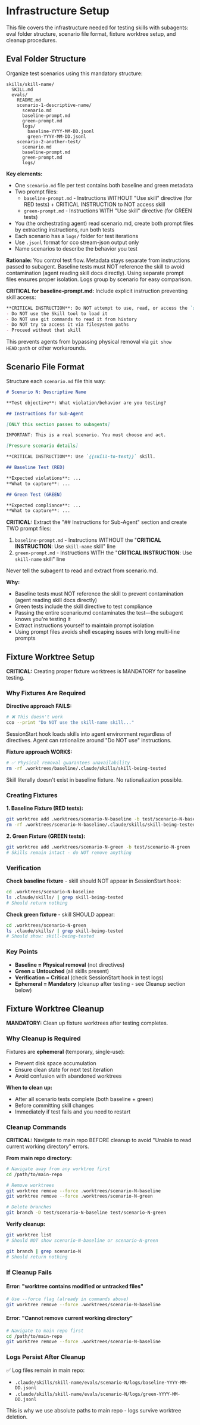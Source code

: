 # Infrastructure Setup

This file covers the infrastructure needed for testing skills with subagents: eval folder structure, scenario file format, fixture worktree setup, and cleanup procedures.

## Eval Folder Structure

Organize test scenarios using this mandatory structure:

```text
skills/skill-name/
  SKILL.md
  evals/
    README.md
    scenario-1-descriptive-name/
      scenario.md
      baseline-prompt.md
      green-prompt.md
      logs/
        baseline-YYYY-MM-DD.jsonl
        green-YYYY-MM-DD.jsonl
    scenario-2-another-test/
      scenario.md
      baseline-prompt.md
      green-prompt.md
      logs/
```

**Key elements:**
- One `scenario.md` file per test contains both baseline and green metadata
- Two prompt files:
  - `baseline-prompt.md` - Instructions WITHOUT "Use skill" directive (for RED tests) + CRITICAL INSTRUCTION to NOT access skill
  - `green-prompt.md` - Instructions WITH "Use skill" directive (for GREEN tests)
- You (the orchestrating agent) read scenario.md, create both prompt files by extracting instructions, run both tests
- Each scenario has a `logs/` folder for test iterations
- Use `.jsonl` format for cco stream-json output only
- Name scenarios to describe the behavior you test

**Rationale:** You control test flow. Metadata stays separate from instructions passed to subagent. Baseline tests must NOT reference the skill to avoid contamination (agent reading skill docs directly). Using separate prompt files ensures proper isolation. Logs group by scenario for easy comparison.

**CRITICAL for baseline-prompt.md:** Include explicit instruction preventing skill access:

```markdown
**CRITICAL INSTRUCTION**: Do NOT attempt to use, read, or access the `skill-being-tested` skill in any way. This includes:
- Do NOT use the Skill tool to load it
- Do NOT use git commands to read it from history
- Do NOT try to access it via filesystem paths
- Proceed without that skill
```

This prevents agents from bypassing physical removal via `git show HEAD:path` or other workarounds.

## Scenario File Format

Structure each `scenario.md` file this way:

```markdown
# Scenario N: Descriptive Name

**Test objective**: What violation/behavior are you testing?

## Instructions for Sub-Agent

[ONLY this section passes to subagents]

IMPORTANT: This is a real scenario. You must choose and act.

[Pressure scenario details]

**CRITICAL INSTRUCTION**: Use `{{skill-to-test}}` skill.

## Baseline Test (RED)

**Expected violations**: ...
**What to capture**: ...

## Green Test (GREEN)

**Expected compliance**: ...
**What to capture**: ...
```

**CRITICAL:** Extract the "## Instructions for Sub-Agent" section and create TWO prompt files:

1. `baseline-prompt.md` - Instructions WITHOUT the "**CRITICAL INSTRUCTION**: Use `skill-name` skill" line
2. `green-prompt.md` - Instructions WITH the "**CRITICAL INSTRUCTION**: Use `skill-name` skill" line

Never tell the subagent to read and extract from scenario.md.

**Why:**
- Baseline tests must NOT reference the skill to prevent contamination (agent reading skill docs directly)
- Green tests include the skill directive to test compliance
- Passing the entire scenario.md contaminates the test—the subagent knows you're testing it
- Extract instructions yourself to maintain prompt isolation
- Using prompt files avoids shell escaping issues with long multi-line prompts

## Fixture Worktree Setup

**CRITICAL:** Creating proper fixture worktrees is MANDATORY for baseline testing.

### Why Fixtures Are Required

**Directive approach FAILS:**

```bash
# ❌ This doesn't work
cco --print "Do NOT use the skill-name skill..."
```

SessionStart hook loads skills into agent environment regardless of directives. Agent can rationalize around "Do NOT use" instructions.

**Fixture approach WORKS:**

```bash
# ✅ Physical removal guarantees unavailability
rm -rf .worktrees/baseline/.claude/skills/skill-being-tested
```

Skill literally doesn't exist in baseline fixture. No rationalization possible.

### Creating Fixtures

**1. Baseline Fixture (RED tests):**

```bash
git worktree add .worktrees/scenario-N-baseline -b test/scenario-N-baseline
rm -rf .worktrees/scenario-N-baseline/.claude/skills/skill-being-tested
```

**2. Green Fixture (GREEN tests):**

```bash
git worktree add .worktrees/scenario-N-green -b test/scenario-N-green
# Skills remain intact - do NOT remove anything
```

### Verification

**Check baseline fixture** - skill should NOT appear in SessionStart hook:

```bash
cd .worktrees/scenario-N-baseline
ls .claude/skills/ | grep skill-being-tested
# Should return nothing
```

**Check green fixture** - skill SHOULD appear:

```bash
cd .worktrees/scenario-N-green
ls .claude/skills/ | grep skill-being-tested
# Should show: skill-being-tested
```

### Key Points

- **Baseline = Physical removal** (not directives)
- **Green = Untouched** (all skills present)
- **Verification = Critical** (check SessionStart hook in test logs)
- **Ephemeral = Mandatory** (cleanup after testing - see Cleanup section below)

## Fixture Worktree Cleanup

**MANDATORY:** Clean up fixture worktrees after testing completes.

### Why Cleanup is Required

Fixtures are **ephemeral** (temporary, single-use):
- Prevent disk space accumulation
- Ensure clean state for next test iteration
- Avoid confusion with abandoned worktrees

**When to clean up:**
- After all scenario tests complete (both baseline + green)
- Before committing skill changes
- Immediately if test fails and you need to restart

### Cleanup Commands

**CRITICAL:** Navigate to main repo BEFORE cleanup to avoid "Unable to read current working directory" errors.

**From main repo directory:**

```bash
# Navigate away from any worktree first
cd /path/to/main-repo

# Remove worktrees
git worktree remove --force .worktrees/scenario-N-baseline
git worktree remove --force .worktrees/scenario-N-green

# Delete branches
git branch -D test/scenario-N-baseline test/scenario-N-green
```

**Verify cleanup:**

```bash
git worktree list
# Should NOT show scenario-N-baseline or scenario-N-green

git branch | grep scenario-N
# Should return nothing
```

### If Cleanup Fails

#### Error: "worktree contains modified or untracked files"

```bash
# Use --force flag (already in commands above)
git worktree remove --force .worktrees/scenario-N-baseline
```

#### Error: "Cannot remove current working directory"

```bash
# Navigate to main repo first
cd /path/to/main-repo
git worktree remove --force .worktrees/scenario-N-baseline
```

### Logs Persist After Cleanup

✅ Log files remain in main repo:
- `.claude/skills/skill-name/evals/scenario-N/logs/baseline-YYYY-MM-DD.jsonl`
- `.claude/skills/skill-name/evals/scenario-N/logs/green-YYYY-MM-DD.jsonl`

This is why we use absolute paths to main repo - logs survive worktree deletion.
